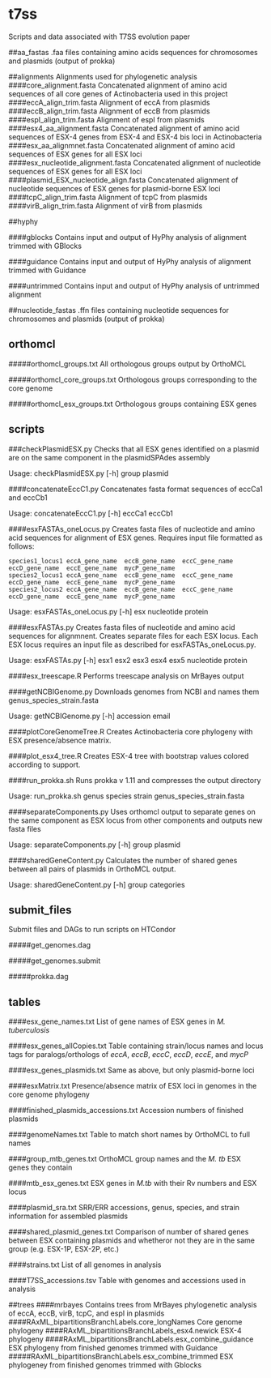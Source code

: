 # t7ss
Scripts and data associated with T7SS evolution paper

##aa_fastas
.faa files containing amino acids sequences for chromosomes and plasmids (output of prokka)

##alignments
Alignments used for phylogenetic analysis
####core_alignment.fasta
Concatenated alignment of amino acid sequences of all core genes of Actinobacteria used in this project
####eccA\_align\_trim.fasta
Alignment of eccA from plasmids
####eccB\_align\_trim.fasta
Alignment of eccB from plasmids
####espI\_align\_trim.fasta
Alignment of espI from plasmids
####esx4\_aa\_alignment.fasta
Concatenated alignment of amino acid sequences of ESX-4 genes from ESX-4 and ESX-4 bis loci in Actinobacteria
####esx\_aa\_alignmnet.fasta
Concatenated alignment of amino acid sequences of ESX genes for all ESX loci
####esx\_nucleotide\_alignment.fasta
Concatenated alignment of nucleotide sequences of ESX genes for all ESX loci
####plasmid\_ESX\_nucleotide\_align.fasta
Concatenated alignment of nucleotide sequences of ESX genes for plasmid-borne ESX loci
####tcpC\_align\_trim.fasta
Alignment of tcpC from plasmids
####virB\_align\_trim.fasta
Alignment of virB from plasmids

##hyphy

####gblocks
Contains input and output of HyPhy analysis of alignment trimmed with GBlocks

####guidance
Contains input and output of HyPhy analysis of alignment trimmed with Guidance

####untrimmed
Contains input and output of HyPhy analysis of untrimmed alignment

##nucleotide_fastas
.ffn files containing nucleotide sequences for chromosomes and plasmids (output of prokka)

## orthomcl

#####orthomcl_groups.txt
All orthologous groups output by OrthoMCL

#####orthomcl\_core\_groups.txt
Orthologous groups corresponding to the core genome

#####orthomcl\_esx\_groups.txt
Orthologous groups containing ESX genes

## scripts

###checkPlasmidESX.py
Checks that all ESX genes identified on a plasmid are on the same component in the plasmidSPAdes assembly

Usage: checkPlasmidESX.py [-h] group plasmid

####concatenateEccC1.py
Concatenates fasta format sequences of eccCa1 and eccCb1

Usage: concatenateEccC1.py [-h] eccCa1 eccCb1

####esxFASTAs_oneLocus.py
Creates fasta files of nucleotide and amino acid sequences for alignment of ESX genes. Requires input file formatted as follows:
```
species1_locus1 eccA_gene_name  eccB_gene_name  eccC_gene_name  eccD_gene_name  eccE_gene_name  mycP_gene_name
species2_locus1 eccA_gene_name  eccB_gene_name  eccC_gene_name  eccD_gene_name  eccE_gene_name  mycP_gene_name
species2_locus2 eccA_gene_name  eccB_gene_name  eccC_gene_name  eccD_gene_name  eccE_gene_name  mycP_gene_name
```
Usage: esxFASTAs_oneLocus.py [-h] esx nucleotide protein

####esxFASTAs.py
Creates fasta files of nucleotide and amino acid sequences for alignmnent. Creates separate files for each ESX locus. Each ESX locus requires an input file as described for esxFASTAs_oneLocus.py.

Usage: esxFASTAs.py [-h] esx1 esx2 esx3 esx4 esx5 nucleotide protein

####esx_treescape.R
Performs treescape analysis on MrBayes output

####getNCBIGenome.py
Downloads genomes from NCBI and names them genus\_species\_strain.fasta

Usage: getNCBIGenome.py [-h] accession email

####plotCoreGenomeTree.R
Creates Actinobacteria core phylogeny with ESX presence/absence matrix.

####plot_esx4_tree.R
Creates ESX-4 tree with bootstrap values colored according to support.

####run_prokka.sh
Runs prokka v 1.11 and compresses the output directory

Usage: run\_prokka.sh genus species strain genus\_species\_strain.fasta

####separateComponents.py
Uses orthomcl output to separate genes on the same component as ESX locus from other components and outputs new fasta files

Usage: separateComponents.py [-h] group plasmid

####sharedGeneContent.py
Calculates the number of shared genes between all pairs of plasmids in OrthoMCL output.

Usage: sharedGeneContent.py [-h] group categories

## submit_files
Submit files and DAGs to run scripts on HTCondor

#####get_genomes.dag

#####get_genomes.submit

#####prokka.dag

## tables

####esx\_gene\_names.txt
List of gene names of ESX genes in _M. tuberculosis_

####esx\_genes\_allCopies.txt
Table containing strain/locus names and locus tags for paralogs/orthologs of _eccA_, _eccB_, _eccC_, _eccD_, _eccE_, and _mycP_

####esx\_genes\_plasmids.txt
Same as above, but only plasmid-borne loci

####esxMatrix.txt
Presence/absence matrix of ESX loci in genomes in the core genome phylogeny

####finished\_plasmids\_accessions.txt
Accession numbers of finished plasmids

####genomeNames.txt
Table to match short names by OrthoMCL to full names

####group\_mtb\_genes.txt
OrthoMCL group names and the _M. tb_ ESX genes they contain

####mtb\_esx\_genes.txt
ESX genes in _M.tb_ with their Rv numbers and ESX locus

####plasmid_sra.txt
SRR/ERR accessions, genus, species, and strain information for assembled plasmids

####shared\_plasmid\_genes.txt
Comparison of number of shared genes between ESX containing plasmids and whetheror not they are in the same group (e.g. ESX-1P, ESX-2P, etc.)

####strains.txt
List of all genomes in analysis

####T7SS_accessions.tsv
Table with genomes and accessions used in analysis

##trees
####mrbayes
Contains trees from MrBayes phylogenetic analysis of eccA, eccB, virB, tcpC, and espI in plasmids
####RAxML_bipartitionsBranchLabels.core_longNames
Core genome phylogeny
####RAxML_bipartitionsBranchLabels_esx4.newick
ESX-4 phylogeny
####RAxML_bipartitionsBranchLabels.esx_combine_guidance
ESX phylogeny from finished genomes trimmed with Guidance
#####RAxML_bipartitionsBranchLabels.esx_combine_trimmed
ESX phylogeney from finished genomes trimmed with Gblocks




